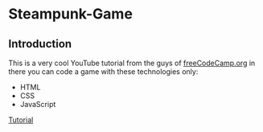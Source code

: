 # Steampunk-Game

## Introduction

This is a very cool YouTube tutorial from the guys of [freeCodeCamp.org](https://www.youtube.com/c/Freecodecamp) in there you can code a game with these technologies only:
- HTML
- CSS
- JavaScript

[Tutorial](https://www.youtube.com/watch?v=7BHs1BzA4fs)
